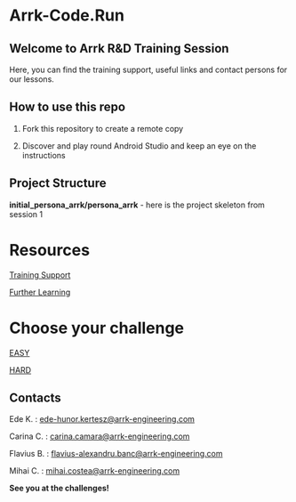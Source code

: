 # Arrk-Code.Run

## Welcome to Arrk R&D Training Session

Here, you can find the training support, useful links and contact persons for our lessons. 


## How to use this repo

1. Fork this repository to create a remote copy

2. Discover and play round Android Studio and keep an eye on the instructions 

## Project Structure

**initial_persona_arrk/persona_arrk** - here is the project skeleton from session 1


# Resources

[Training Support](https://github.com/carinaArrk/CodeRunResources/tree/main/01_Training#welcome-to-arrk-rd-training-session-materials)

[Further Learning](https://github.com/carinaArrk/CodeRunResources/tree/main/02_Further%20Learning#welcome-to-arrk-rd-further-learning-proposals)


# Choose your challenge

[EASY](https://github.com/carinaArrk/CodeRunResources/tree/main/03_Challenge/Easy#problem-statement---easy)

[HARD](https://github.com/carinaArrk/CodeRunResources/tree/main/03_Challenge/Hard#problem-statement---hard)


## Contacts

Ede K. : ede-hunor.kertesz@arrk-engineering.com

Carina C. : carina.camara@arrk-engineering.com

Flavius B. : flavius-alexandru.banc@arrk-engineering.com

Mihai C. : mihai.costea@arrk-engineering.com


**See you at the challenges!**
